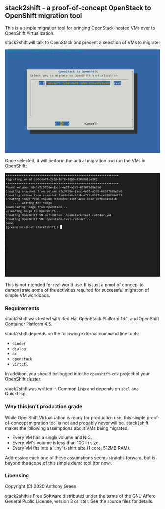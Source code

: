 ## stack2shift - a proof-of-concept OpenStack to OpenShift migration tool

This is a simple migration tool for bringing OpenStack-hosted VMs over
to OpenShift Virtualization.

stack2shift will talk to OpenStack and present a selection of VMs to migrate:

![alt text](select-vm.png "OpenStack VM selector")

Once selected, it will perform the actual migration and run the VMs in OpenShift:

![alt text](migrate-vm.png "OpenStack to OpenShift migration")

This is not intended for real world use. It is just a proof of concept
to demonstrate some of the activities required for successful
migration of simple VM workloads.

### Requirements

stack2shift was tested with Red Hat OpenStack Platform 16.1, and
OpenShift Container Platform 4.5.

stack2shift depends on the following external command line tools:

* `cinder`
* `dialog`
* `oc`
* `openstack`
* `virtctl`

In addition, you should be logged into the `openshift-cnv` project of
your OpenShift cluster.

stack2shift was written in Common Lisp and depends on `sbcl` and
QuickLisp.

### Why this isn't production grade

While OpenShift Virtualization is ready for production use, this
simple proof-of-concept migration tool is not and probably never will
be.  stack2shift makes the following assumptions about VMs being
migrated:

* Every VM has a single volume and NIC.
* Every VM's volume is less than 10G in size.
* Every VM fits into a 'tiny' t-shirt size (1 core, 512MB RAM).

Addressing each one of these assumptions seems straight-forward, but
is beyond the scope of this simple demo tool (for now).

### Licensing

Copyright (C) 2020  Anthony Green

stack2shift is Free Software distributed under the terms of the GNU
Affero General Public License, version 3 or later. See the source files
for details.
